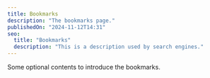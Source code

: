 ```yaml
---
title: Bookmarks
description: "The bookmarks page."
publishedOn: "2024-11-12T14:31"
seo:
  title: "Bookmarks"
  description: "This is a description used by search engines."
---
```


Some optional contents to introduce the bookmarks.

